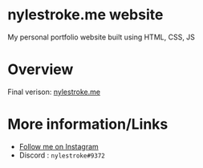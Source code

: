 # nylestroke.me website
My personal portfolio website built using HTML, CSS, JS
# Overview
Final verison: [nylestroke.me](https://nylestroke.me)
# More information/Links
* [Follow me on Instagram](https://instagram.com/nylestroke)
* Discord : `nylestroke#9372`
